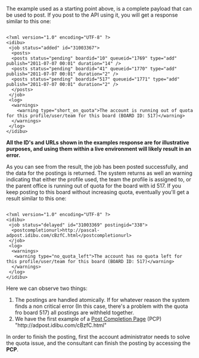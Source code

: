 <p>The example used as a starting point above, is a complete payload that can be used to post. If you post to the API using it, you will get a response similar to this one:</p>
<pre>
<code>
&lt;?xml version=&quot;1.0&quot; encoding=&quot;UTF-8&quot; ?&gt;
&lt;idibu&gt;
&nbsp;&lt;job status=&quot;added&quot; id=&quot;31003367&quot;&gt;
&nbsp;&nbsp;&lt;posts&gt;
&nbsp;&nbsp;&lt;posts status=&quot;pending&quot; boardid=&quot;10&quot; queueid=&quot;1769&quot; type=&quot;add&quot; publish=&quot;2011-07-07 00:01&quot; duration=&quot;14&quot; /&gt;
&nbsp;&nbsp;&lt;posts status=&quot;pending&quot; boardid=&quot;41&quot; queueid=&quot;1770&quot; type=&quot;add&quot; publish=&quot;2011-07-07 00:01&quot; duration=&quot;2&quot; /&gt;
&nbsp;&nbsp;&lt;posts status=&quot;pending&quot; boardid=&quot;517&quot; queueid=&quot;1771&quot; type=&quot;add&quot; publish=&quot;2011-07-07 00:01&quot; duration=&quot;2&quot; /&gt;
&nbsp;&nbsp;&lt;/posts&gt;
&nbsp;&lt;/job&gt;
&nbsp;&lt;log&gt;
&nbsp;&nbsp;&lt;warnings&gt;
&nbsp;&nbsp;&nbsp;&nbsp;&lt;warning type=&quot;short_on_quota&quot;&gt;The account is running out of quota for this profile/user/team for this board (BOARD ID: 517)&lt;/warning&gt;
&nbsp;&nbsp;&lt;/warnings&gt;
&nbsp;&lt;/log&gt;
&lt;/idibu&gt;
</code></pre>
<p><strong>All the ID's and URLs shown in the examples response are for illustrative purposes, and using them within a live environment will likely result in an error.</strong></p>
<p>As you can see from the result, the job has been posted successfully, and the data for the postings is returned. The system returns as well an warning indicating that either the profile used, the team the profile is assigned to, or the parent office is running out of quota for the board with id 517. If you keep posting to this board without increasing quota, eventually you&#39;ll get a result similar to this one:</p>
<pre>
<code>
&lt;?xml version=&quot;1.0&quot; encoding=&quot;UTF-8&quot; ?&gt;
&lt;idibu&gt;
&nbsp;&lt;job status=&quot;delayed&quot; id=&quot;31003369&quot; postingid=&quot;338&quot;&gt;
&nbsp;&nbsp;&lt;postcompletionurl&gt;http://pascal-adpost.idibu.com/cBzfC.html&lt;/postcompletionurl&gt;
&nbsp;&lt;/job&gt;
&nbsp;&lt;log&gt;
&nbsp;&nbsp;&lt;warnings&gt;
&nbsp;&nbsp;&nbsp;&lt;warning type=&quot;no_quota_left&quot;&gt;The account has no quota left for this profile/user/team for this board (BOARD ID: 517)&lt;/warning&gt;
&nbsp;&nbsp;&lt;/warnings&gt;
&nbsp;&lt;/log&gt;
&lt;/idibu&gt;
</code></pre>
<p>Here we can observe two things:</p>
<ol>
	<li>
		The postings are handled atomically. If for whatever reason the system finds a non critical error (In this case, there&#39;s a problem with the quota fro board 517) all postings are withheld together.</li>
	<li>
		We have the first example of a <a href="/docs/posting-completion-page">Post Completion Page</a> (PCP) &quot;http://adpost.idibu.com/cBzfC.html&quot;</li>
</ol>
<p class="p1">In order to finish the posting, first the account administrator needs to solve the quota issue, and the consultant can finish the posting by accessing the <b>PCP</b>.&nbsp;</p>
